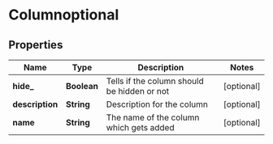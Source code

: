 # Columnoptional

## Properties
Name | Type | Description | Notes
------------ | ------------- | ------------- | -------------
**hide_** | **Boolean** | Tells if the column should be hidden or not |  [optional]
**description** | **String** | Description for the column |  [optional]
**name** | **String** | The name of the column which gets added |  [optional]
